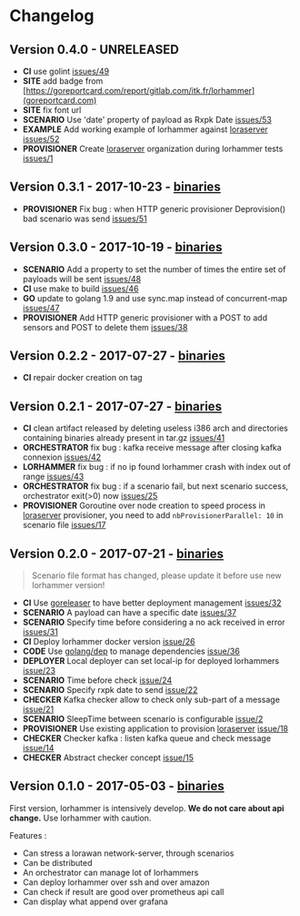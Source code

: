 # Changelog

## Version 0.4.0 - UNRELEASED

* **CI** use golint [issues/49](https://gitlab.com/itk.fr/lorhammer/issues/49)
* **SITE** add badge from [https://goreportcard.com/report/gitlab.com/itk.fr/lorhammer](goreportcard.com)
* **SITE** fix font url
* **SCENARIO** Use 'date' property of payload as Rxpk Date [issues/53](https://gitlab.com/itk.fr/lorhammer/issues/53)
* **EXAMPLE** Add working example of lorhammer against [loraserver](https://www.loraserver.io/) [issues/52](https://gitlab.com/itk.fr/lorhammer/issues/52)
* **PROVISIONER** Create [loraserver](https://www.loraserver.io/) organization during lorhammer tests [issues/1](https://gitlab.com/itk.fr/lorhammer/issues/1)

## Version 0.3.1 - 2017-10-23 - [binaries](https://gitlab.com/itk.fr/lorhammer/tags/0.3.1)

* **PROVISIONER** Fix bug : when HTTP generic provisioner Deprovision() bad scenario was send [issues/51](https://gitlab.com/itk.fr/lorhammer/issues/51)

## Version 0.3.0 - 2017-10-19 - [binaries](https://gitlab.com/itk.fr/lorhammer/tags/0.3.0)

* **SCENARIO** Add a property to set the number of times the entire set of payloads will be sent [issues/48](https://gitlab.com/itk.fr/lorhammer/issues/48)
* **CI** use make to build [issues/46](https://gitlab.com/itk.fr/lorhammer/issues/46)
* **GO** update to golang 1.9 and use sync.map instead of concurrent-map [issues/47](https://gitlab.com/itk.fr/lorhammer/issues/47)
* **PROVISIONER** Add HTTP generic provisioner with a POST to add sensors and POST to delete them [issues/38](https://gitlab.com/itk.fr/lorhammer/issues/38)

## Version 0.2.2 - 2017-07-27 - [binaries](https://gitlab.com/itk.fr/lorhammer/tags/0.2.2)

* **CI** repair docker creation on tag

## Version 0.2.1 - 2017-07-27 - [binaries](https://gitlab.com/itk.fr/lorhammer/tags/0.2.1)

* **CI** clean artifact released by deleting useless i386 arch and directories containing binaries already present in tar.gz [issues/41](https://gitlab.com/itk.fr/lorhammer/issues/41)
* **ORCHESTRATOR** fix bug : kafka receive message after closing kafka connexion [issues/42](https://gitlab.com/itk.fr/lorhammer/issues/42)
* **LORHAMMER** fix bug : if no ip found lorhammer crash with index out of range [issues/43](https://gitlab.com/itk.fr/lorhammer/issues/43)
* **ORCHESTRATOR** fix bug : if a scenario fail, but next scenario success, orchestrator exit(>0) now [issues/25](https://gitlab.com/itk.fr/lorhammer/issues/25)
* **PROVISIONER** Goroutine over node creation to speed process in [loraserver](https://www.loraserver.io/) provisioner, you need to add `nbProvisionerParallel: 10` in scenario file [issues/17](https://gitlab.com/itk.fr/lorhammer/issues/17)

## Version 0.2.0 - 2017-07-21 - [binaries](https://gitlab.com/itk.fr/lorhammer/tags/0.2.0)

> Scenario file format has changed, please update it before use new lorhammer version! 

* **CI** Use [goreleaser](https://github.com/goreleaser/goreleaser) to have better deployment management [issues/32](https://gitlab.com/itk.fr/lorhammer/issues/32)
* **SCENARIO** A payload can have a specific date [issues/37](https://gitlab.com/itk.fr/lorhammer/issues/37)
* **SCENARIO** Specify time before considering a no ack received in error [issues/31](https://gitlab.com/itk.fr/lorhammer/issues/31)  
* **CI** Deploy lorhammer docker version [issue/26](https://gitlab.com/itk.fr/lorhammer/issues/26)
* **CODE** Use [golang/dep](https://github.com/golang/dep) to manage dependencies [issue/36](https://gitlab.com/itk.fr/lorhammer/issues/36)
* **DEPLOYER** Local deployer can set local-ip for deployed lorhammers [issue/23](https://gitlab.com/itk.fr/lorhammer/issues/23)
* **SCENARIO** Time before check [issue/24](https://gitlab.com/itk.fr/lorhammer/issues/24)
* **SCENARIO** Specify rxpk date to send [issue/22](https://gitlab.com/itk.fr/lorhammer/issues/22)
* **CHECKER** Kafka checker allow to check only sub-part of a message [issue/21](https://gitlab.com/itk.fr/lorhammer/issues/21)
* **SCENARIO** SleepTime between scenario is configurable [issue/2](https://gitlab.com/itk.fr/lorhammer/issues/2)
* **PROVISIONER** Use existing application to provision [loraserver](https://www.loraserver.io/) [issue/18](https://gitlab.com/itk.fr/lorhammer/issues/18)
* **CHECKER** Checker kafka : listen kafka queue and check message [issue/14](https://gitlab.com/itk.fr/lorhammer/issues/14)
* **CHECKER** Abstract checker concept [issue/15](https://gitlab.com/itk.fr/lorhammer/issues/15)

## Version 0.1.0 - 2017-05-03 - [binaries](https://gitlab.com/itk.fr/lorhammer/tags/0.1.0)

First version, lorhammer is intensively develop. **We do not care about api change.** Use lorhammer with caution.

Features :

* Can stress a lorawan network-server, through scenarios
* Can be distributed
* An orchestrator can manage lot of lorhammers
* Can deploy lorhammer over ssh and over amazon
* Can check if result are good over prometheus api call
* Can display what append over grafana